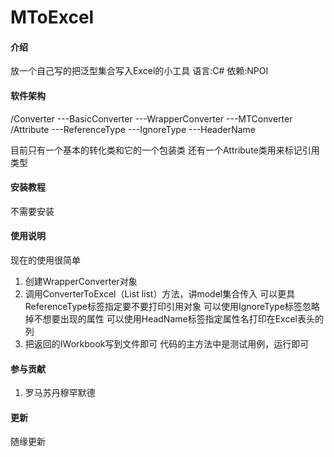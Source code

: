 # MToExcel

#### 介绍
放一个自己写的把泛型集合写入Excel的小工具
语言:C#
依赖:NPOI

#### 软件架构
/Converter
  ---BasicConverter
  ---WrapperConverter
  ---MTConverter
/Attribute
  ---ReferenceType
  ---IgnoreType
  ---HeaderName

目前只有一个基本的转化类和它的一个包装类
还有一个Attribute类用来标记引用类型


#### 安装教程

不需要安装

#### 使用说明
现在的使用很简单
1.  创建WrapperConverter对象
2.  调用ConverterToExcel<T>（List<T> list）方法，讲model集合传入
        可以更具ReferenceType标签指定要不要打印引用对象
        可以使用IgnoreType标签忽略掉不想要出现的属性
        可以使用HeadName标签指定属性名打印在Excel表头的列
3.  把返回的IWorkbook写到文件即可
代码的主方法中是测试用例，运行即可
#### 参与贡献

1.  罗马苏丹穆罕默德


#### 更新
随缘更新
